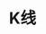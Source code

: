 ---
title: K线
position_number: 1.1
type:
description:
parameters:
  - name: title
    content: The title for the book
content_markdown: >-
  * **URL**：/open/market/api/v1/platform/usdt/kline

  * **Method**：GET


  请求参数


  | 参数 | 类型 | 是否必填 | 描述 |

  | symbol | String | true | 币对 |

  | type | Integer | true | 周期类型 :0 :1min ,1:5min, 2:15min ,3:15min ,4:30min
  5:1hour ,7:4hour ,10:1day ,11 :1week,12:1month, 13:1year |

  | since | Long | true | k线开始时间戳精确到分钟(1650016682000) |

  | end | Long | true | k线结束时间戳精确到分钟 |
left_code_blocks:
  - code_block: |-
      $.post("http://api.myapp.com/books/", {
        "token": "YOUR_APP_KEY",
        "title": "The Book Thief",
        "score": 4.3
      }, function(data) {
        alert(data);
      });
    title: jQuery
    language: javascript
right_code_blocks:
  - code_block: "{\r\n  \"code\": 1,\r\n  \"data\": [\r\n    {\r\n      \"open\": 40373.2,//开盘价\r\n      \"high\": 40391.82,//最高价\r\n      \"low\": 40372.84,//最低价格\r\n      \"close\": 40391.72,//收盘价格\r\n      \"volume\": 0.0522,//成交数\r\n      \"amount\": 2107.840752,//成交额\r\n      \"type\": 0,//周期类型\r\n      \"time\": 1650096180000,//时间\r\n      \"symbol\": \"BTC/USDT\"//币对\r\n    },\r\n    {\r\n      \"open\": 40391.74,\r\n      \"high\": 40391.74,\r\n      \"low\": 40387.62,\r\n      \"close\": 40388.52,\r\n      \"volume\": 0.0568,\r\n      \"amount\": 2294.074692,\r\n      \"type\": 0,\r\n      \"time\": 1650096240000,\r\n      \"symbol\": \"BTC/USDT\"\r\n    }\r\n  ]\r\n  \"message\": \"SUCCESS\"\r\n}"
    title: 响应
    language: json
  - code_block: "{\r\n  \"code\": 0,\r\n  \"data\": null,\r\n  \"message\": \"FAILURE\"\r\n}"
    title: Error
    language: json
---